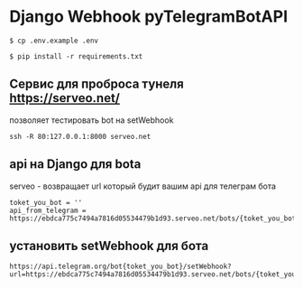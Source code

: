 # Django Webhook pyTelegramBotAPI

```
$ cp .env.example .env
```

```
$ pip install -r requirements.txt
```

## Сервис для проброса тунеля https://serveo.net/
позволяет тестировать bot на setWebhook
```
ssh -R 80:127.0.0.1:8000 serveo.net
```

## api на Django для bota
serveo - возвращает url который будит вашим api для телеграм бота
```
toket_you_bot = ''
api_from_telegram = https://ebdca775c7494a7816d05534479b1d93.serveo.net/bots/{toket_you_bot}/
```

## установить setWebhook для бота
```
https://api.telegram.org/bot{toket_you_bot}/setWebhook?url=https://ebdca775c7494a7816d05534479b1d93.serveo.net/bots/{toket_you_bot}/
```
